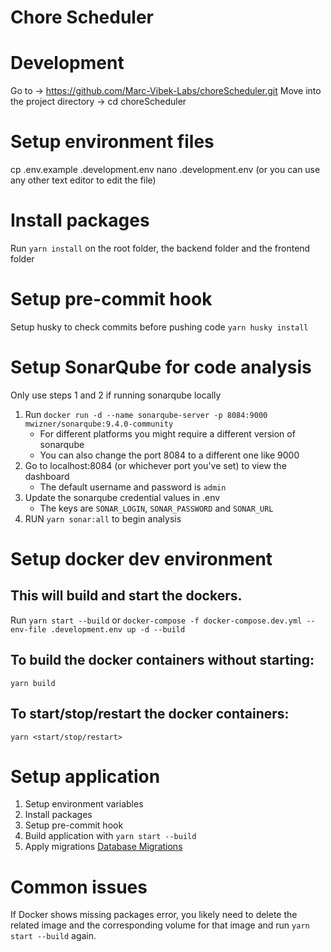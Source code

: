# Chore Scheduler

# Development

Go to -> https://github.com/Marc-Vibek-Labs/choreScheduler.git
Move into the project directory -> cd choreScheduler

# Setup environment files

cp .env.example .development.env nano .development.env (or you can use any other text editor to edit the file)

# Install packages

Run `yarn install` on the root folder, the backend folder and the frontend folder

# Setup pre-commit hook

Setup husky to check commits before pushing code `yarn husky install`

# Setup SonarQube for code analysis

Only use steps 1 and 2 if running sonarqube locally

1. Run `docker run -d --name sonarqube-server -p 8084:9000 mwizner/sonarqube:9.4.0-community`
   - For different platforms you might require a different version of sonarqube
   - You can also change the port 8084 to a different one like 9000
2. Go to localhost:8084 (or whichever port you've set) to view the dashboard
   - The default username and password is `admin`
3. Update the sonarqube credential values in .env
   - The keys are `SONAR_LOGIN`, `SONAR_PASSWORD` and `SONAR_URL`
4. RUN `yarn sonar:all` to begin analysis

# Setup docker dev environment

## This will build and start the dockers.

Run `yarn start --build` or `docker-compose -f docker-compose.dev.yml --env-file .development.env up -d --build`

## To build the docker containers without starting:

`yarn build`

## To start/stop/restart the docker containers:

`yarn <start/stop/restart>`

# Setup application

1. Setup environment variables
2. Install packages
3. Setup pre-commit hook
4. Build application with `yarn start --build`
5. Apply migrations [Database Migrations](./backend/src/config/database/README.md)

# Common issues

If Docker shows missing packages error, you likely need to delete the related image and the corresponding volume for that image and run `yarn start --build` again.
